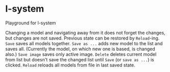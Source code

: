 # l-system
Playground for l-system

Changing a model and navigating away from it does not forget the changes, but changes are not saved. Previous state can be restored by `Reload`-ing.
`Save` saves all models together.
`Save as ...` adds new model to the list and saves all. (Currently the model, on which new one is based, is changed also.)
`Save image` saves only active image.
`Delete` deletes current model from list but doesn't save the changed list until `Save` (or `save as ...`) is clicked.
`Reload` reloads all models from file in last saved state.
